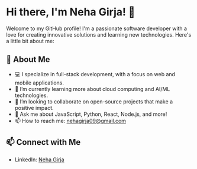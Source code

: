 # Hi there, I'm Neha Girja! 👋

Welcome to my GitHub profile! I'm a passionate software developer with a love for creating innovative solutions and learning new technologies. Here's a little bit about me:

## 🚀 About Me

- 💻 I specialize in full-stack development, with a focus on web and mobile applications.
- 🌱 I’m currently learning more about cloud computing and AI/ML technologies.
- 🤝 I’m looking to collaborate on open-source projects that make a positive impact.
- 💬 Ask me about JavaScript, Python, React, Node.js, and more!
- 📫 How to reach me: [nehagirja09@gmail.com](mailto:nehagirja09@gmail.com)

## 📫 Connect with Me

- LinkedIn: [Neha Girja](https://www.linkedin.com/in/neha-girja-a32a061a6/)
